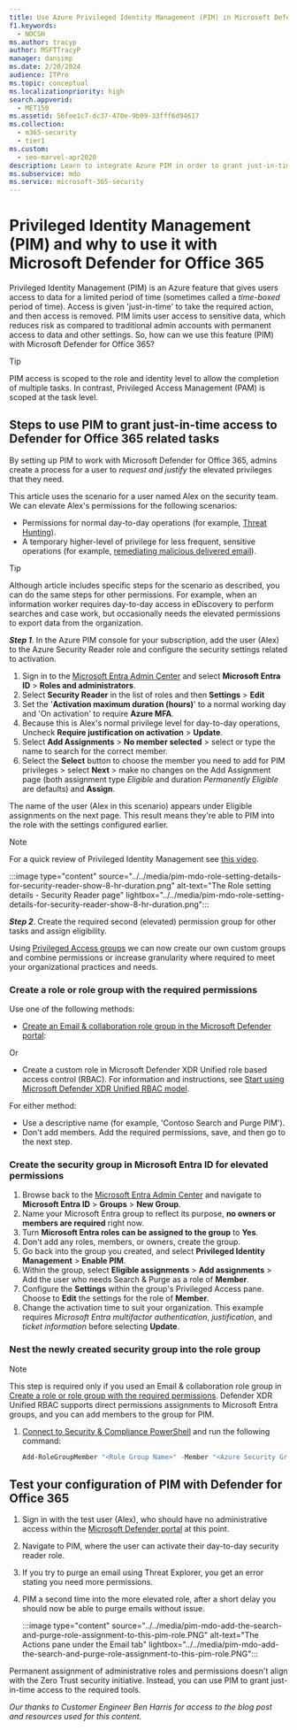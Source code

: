 ```yaml
---
title: Use Azure Privileged Identity Management (PIM) in Microsoft Defender for Office 365 to limit admin access to cyber security tools.
f1.keywords:
  - NOCSH
ms.author: tracyp
author: MSFTTracyP
manager: dansimp
ms.date: 2/20/2024
audience: ITPro
ms.topic: conceptual
ms.localizationpriority: high
search.appverid:
  - MET150
ms.assetid: 56fee1c7-dc37-470e-9b09-33fff6d94617
ms.collection:
  - m365-security
  - tier1
ms.custom:
  - seo-marvel-apr2020
description: Learn to integrate Azure PIM in order to grant just-in-time, time limited access to users to do elevated privilege tasks in Microsoft Defender for Office 365, lowering risk to your data.
ms.subservice: mdo
ms.service: microsoft-365-security
---
```


# Privileged Identity Management (PIM) and why to use it with Microsoft Defender for Office 365

Privileged Identity Management (PIM) is an Azure feature that gives users access to data for a limited period of time (sometimes called a _time-boxed_ period of time). Access is given 'just-in-time' to take the required action, and then access is removed. PIM limits user access to sensitive data, which reduces risk as compared to traditional admin accounts with permanent access to data and other settings. So, how can we use this feature (PIM) with Microsoft Defender for Office 365?

> [!TIP]
> PIM access is scoped to the role and identity level to allow the completion of multiple tasks. In contrast, Privileged Access Management (PAM) is scoped at the task level.

## Steps to use PIM to grant just-in-time access to Defender for Office 365 related tasks

By setting up PIM to work with Microsoft Defender for Office 365, admins create a process for a user to _request and justify_ the elevated privileges that they need.

This article uses the scenario for a user named Alex on the security team. We can elevate Alex's permissions for the following scenarios:

- Permissions for normal day-to-day operations (for example, [Threat Hunting](threat-explorer-threat-hunting.md)).
- A temporary higher-level of privilege for less frequent, sensitive operations (for example, [remediating malicious delivered email](remediate-malicious-email-delivered-office-365.md)).

> [!TIP]
> Although article includes specific steps for the scenario as described, you can do the same steps for other permissions. For example, when an information worker requires day-to-day access in eDiscovery to perform searches and case work, but occasionally needs the elevated permissions to export data from the organization.

***Step 1***. In the Azure PIM console for your subscription, add the user (Alex) to the Azure Security Reader role and configure the security settings related to activation.

1. Sign in to the [Microsoft Entra Admin Center](https://aad.portal.azure.com/) and select **Microsoft Entra ID** \> **Roles and administrators**.
2. Select **Security Reader** in the list of roles and then **Settings** \> **Edit**
3. Set the '**Activation maximum duration (hours)**' to a normal working day and 'On activation' to require **Azure MFA**.
4. Because this is Alex's normal privilege level for day-to-day operations, Uncheck **Require justification on activation** \> **Update**.
5. Select **Add Assignments** \> **No member selected** \> select or type the name to search for the correct member.
6. Select the **Select** button to choose the member you need to add for PIM privileges \> select **Next** \> make no changes on the Add Assignment page (both assignment type _Eligible_ and duration _Permanently Eligible_ are defaults) and **Assign**.

The name of the user (Alex in this scenario) appears under Eligible assignments on the next page. This result means they're able to PIM into the role with the settings configured earlier.

> [!NOTE]
> For a quick review of Privileged Identity Management see [this video](https://www.youtube.com/watch?v=VQMAg0sa_lE).

:::image type="content" source="../../media/pim-mdo-role-setting-details-for-security-reader-show-8-hr-duration.png" alt-text="The Role setting details - Security Reader page" lightbox="../../media/pim-mdo-role-setting-details-for-security-reader-show-8-hr-duration.png":::

***Step 2***. Create the required second (elevated) permission group for other tasks and assign eligibility.

Using [Privileged Access groups](/entra/id-governance/privileged-identity-management/concept-pim-for-groups) we can now create our own custom groups and combine permissions or increase granularity where required to meet your organizational practices and needs.

### Create a role or role group with the required permissions

Use one of the following methods:

- [Create an Email & collaboration role group in the Microsoft Defender portal](mdo-portal-permissions.md#create-email--collaboration-role-groups-in-the-microsoft-defender-portal):

Or

- Create a custom role in Microsoft Defender XDR Unified role based access control (RBAC). For information and instructions, see [Start using Microsoft Defender XDR Unified RBAC model](../defender/manage-rbac.md#start-using-microsoft-defender-xdr-unified-rbac-model).

For either method:

- Use a descriptive name (for example, 'Contoso Search and Purge PIM').
- Don't add members. Add the required permissions, save, and then go to the next step.

### Create the security group in Microsoft Entra ID for elevated permissions

1. Browse back to the [Microsoft Entra Admin Center](https://aad.portal.azure.com/) and navigate to **Microsoft Entra ID** \> **Groups** \> **New Group**.
2. Name your Microsoft Entra group to reflect its purpose, **no owners or members are required** right now.
3. Turn **Microsoft Entra roles can be assigned to the group** to **Yes**.
4. Don't add any roles, members, or owners, create the group.
5. Go back into the group you created, and select **Privileged Identity Management** \> **Enable PIM**.
6. Within the group, select **Eligible assignments** \> **Add assignments** \> Add the user who needs Search & Purge as a role of **Member**.
7. Configure the **Settings** within the group's Privileged Access pane. Choose to **Edit** the settings for the role of **Member**.
8. Change the activation time to suit your organization. This example requires _Microsoft Entra multifactor authentication_, _justification_, and _ticket information_ before selecting **Update**.

### Nest the newly created security group into the role group

> [!NOTE]
> This step is required only if you used an Email & collaboration role group in [Create a role or role group with the required permissions](#create-a-role-or-role-group-with-the-required-permissions). Defender XDR Unified RBAC supports direct permissions assignments to Microsoft Entra groups, and you can add members to the group for PIM.

1. [Connect to Security & Compliance PowerShell](/powershell/exchange/connect-to-scc-powershell) and run the following command:

   ```powershell
   Add-RoleGroupMember "<Role Group Name>" -Member "<Azure Security Group>"`
   ```

## Test your configuration of PIM with Defender for Office 365

1. Sign in with the test user (Alex), who should have no administrative access within the [Microsoft Defender portal](/microsoft-365/security/defender/overview-security-center) at this point.
2. Navigate to PIM, where the user can activate their day-to-day security reader role.
3. If you try to purge an email using Threat Explorer, you get an error stating you need more permissions.
4. PIM a second time into the more elevated role, after a short delay you should now be able to purge emails without issue.

   :::image type="content" source="../../media/pim-mdo-add-the-search-and-purge-role-assignment-to-this-pim-role.PNG" alt-text="The Actions pane under the Email tab" lightbox="../../media/pim-mdo-add-the-search-and-purge-role-assignment-to-this-pim-role.PNG":::

Permanent assignment of administrative roles and permissions doesn't align with the Zero Trust security initiative. Instead, you can use PIM to grant just-in-time access to the required tools.

*Our thanks to Customer Engineer Ben Harris for access to the blog post and resources used for this content.*
